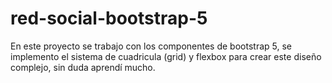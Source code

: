 # red-social-bootstrap-5
En este proyecto se trabajo con los componentes de bootstrap 5, se implemento el sistema de cuadricula (grid)  y flexbox para crear este diseño
complejo, sin duda aprendí mucho.
